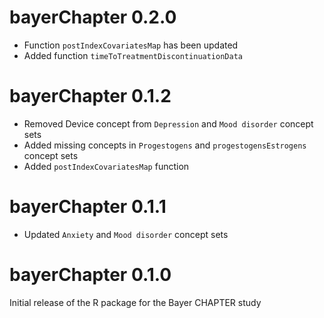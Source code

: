 # bayerChapter 0.2.0

- Function `postIndexCovariatesMap` has been updated
- Added function `timeToTreatmentDiscontinuationData`

# bayerChapter 0.1.2

- Removed Device concept from `Depression` and `Mood disorder` concept sets
- Added missing concepts in `Progestogens` and `progestogensEstrogens` concept sets
- Added `postIndexCovariatesMap` function

# bayerChapter 0.1.1

- Updated `Anxiety` and `Mood disorder` concept sets

# bayerChapter 0.1.0

Initial release of the R package for the Bayer CHAPTER study

